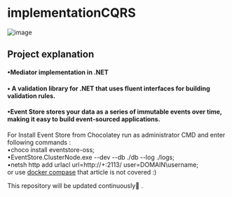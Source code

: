 # implementationCQRS
![image](https://github.com/sep96/implementationCQRS/assets/30704455/06ac93a2-d790-4ebc-a715-18fcae5bd79e)<br>
<h2>Project explanation</h1>
<h4>&#x2022;Mediator implementation in .NET</h4>
<h4>&#x2022; A validation library for .NET that uses fluent interfaces for building validation rules.</h4>
<h4>&#x2022;Event Store stores your data as a series of immutable events over time, making it easy to build event-sourced applications.</h4>
    <p>For Install Event Store from Chocolatey run as administrator CMD and enter  following commands : <br>
       &#x2022;choco install eventstore-oss;<br>
       &#x2022;EventStore.ClusterNode.exe --dev --db ./db --log ./logs;<br>
       &#x2022;netsh http add urlacl url=http://+:2113/ user=DOMAIN\username;<br>
     or use <a href="https://developers.eventstore.com/server/v22.10/installation.html#quick-start">docker compase</a> that  article is not covered :)<br>
     </p>
     

This repository will be updated continuously👷 .


